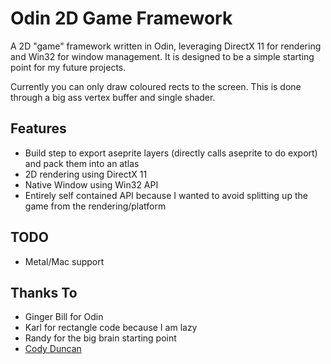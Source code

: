 # Odin 2D Game Framework

A 2D "game" framework written in Odin, leveraging DirectX 11 for rendering and Win32 for window management.
It is designed to be a simple starting point for my future projects.

Currently you can only draw coloured rects to the screen. This is done through a big ass vertex buffer and single shader.

## Features
- Build step to export aseprite layers (directly calls aseprite to do export) and pack them into an atlas
- 2D rendering using DirectX 11
- Native Window using Win32 API
- Entirely self contained API because I wanted to avoid splitting up the game from the rendering/platform

## TODO
- Metal/Mac support

## Thanks To
- Ginger Bill for Odin
- Karl for rectangle code because I am lazy
- Randy for the big brain starting point
- [Cody Duncan](https://gist.github.com/Cody-Duncan/d85740563ceea99f6619 "for a cool way to generate a d3d11 input layout")